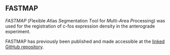 ## FASTMAP

*FASTMAP* (*F*lexible *A*tlas *S*egmentation *T*ool for *M*ulti-*A*rea *P*rocessing) was used for the registration of c-fos expression density in the anterograde experiment.

FASTMAP has previously been published and made accessible at the [linked GitHub repository](https://github.com/dterstege/FASTMAP).
